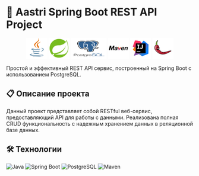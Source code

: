 # 🚀 Aastri Spring Boot REST API Project

<div align="center">

<img src="https://github.com/1ROCKSTAR1/source/blob/main/icons/Java.svg" width="56" height="56">
<img src="https://github.com/1ROCKSTAR1/source/blob/main/icons/spring.png" width="56" height="56">
<img src="https://github.com/1ROCKSTAR1/source/blob/main/icons/postgres.png" width="96" height="56">
<img src="https://github.com/1ROCKSTAR1/source/blob/main/icons/maven.png" width="56" height="56">
<img src="https://github.com/1ROCKSTAR1/source/blob/main/icons/Intelij_IDEA.svg" width="56" height="56">
<img src="https://github.com/1ROCKSTAR1/source/blob/main/icons/lombok.png" width="56" height="56">

</div>

Простой и эффективный REST API сервис, построенный на Spring Boot с использованием PostgreSQL.

## 📋 Описание проекта

Данный проект представляет собой RESTful веб-сервис, предоставляющий API для работы с данными. Реализована полная CRUD функциональность с надежным хранением данных в реляционной базе данных.

## 🛠 Технологии

![Java](https://img.shields.io/badge/Java-ED8B00?style=for-the-badge&logo=openjdk&logoColor=white)
![Spring Boot](https://img.shields.io/badge/Spring_Boot-6DB33F?style=for-the-badge&logo=springboot&logoColor=white)
![PostgreSQL](https://img.shields.io/badge/PostgreSQL-316192?style=for-the-badge&logo=postgresql&logoColor=white)
![Maven](https://img.shields.io/badge/Maven-C71A36?style=for-the-badge&logo=apache-maven&logoColor=white)
